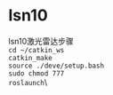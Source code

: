 # lsn10
lsn10激光雷达步骤\
`cd ~/catkin_ws `\
`catkin_make     `\
`source ./deve/setup.bash`\
`sudo chmod 777`\
`roslaunch`\

